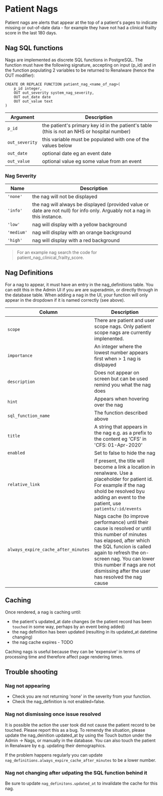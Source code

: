 # Patient Nags

Patient nags are alerts that appear at the top of a patient's pages to indicate missing or
out-of-date data - for example they have not had a clinical frailty score in the last 180 days.

## Nag SQL functions

Nags are implemented as discrete SQL functions in PostgreSQL. The function must have the following
signature, accepting on input (p_id) and in the function populating 2 variables to be returned
to Renalware (hence the OUT modifier):

```
CREATE OR REPLACE FUNCTION patient_nag_<name_of_nag>(
    p_id integer,
    OUT out_severity system_nag_severity,
    OUT out_date date
    OUT out_value text
)
```

| Argument | Description |
| --- | -- |
| `p_id` | the patient's primary key id in the patient's table (this is not an NHS or hospital number) |
| `out_severity` | this variable must be populated with one of the values below |
| `out_date` | optional date eg an event date |
| `out_value` | optional value eg some value from an event |


### Nag Severity

| Name | Description |
| --- | ---- |
| `'none'` | the nag will not be displayed |
| `'info'` | the nag will always be displayed (provided value or date are not null) for info only. Arguably not a nag in this instance. |
| `'low'` | nag will display with a yellow background |
| `'medium'` | nag will display with an orange background |
| `'high'` | nag will display with a red background |

> For an example nag search the code for patient_nag_clinical_frailty_score.

## Nag Definitions

For a nag to appear, it must have an entry in the nag_definitions table. You can edit this in the
Admin UI if you are are superadmin, or directly through in the database table.
When adding a nag in the UI, your function will only appear in the dropdown if it is named correctly
(see above).

| Column | Description |
| --- | ----------- |
| `scope` | There are patient and user scope nags. Only patient scope nags are currently implenented. |
| `importance` | An integer where the lowest number appears first when > 1 nag is dislpayed |
| `description` | Does not appear on screen but can be used remind you what the nag does |
| `hint` | Appears when hovering over the nag |
| `sql_function_name` | The function described above |
| `title` | A string that appears in the nag e.g. as a prefix to the content eg 'CFS' in 'CFS: 01-Apr-2020' |
| `enabled` | Set to false to hide the nag |
| `relative_link` | If present, the title will become a link a location in renalware. Use a placeholder for patient id. For example if the nag shold be resolved byu adding an event to the patient, use `patients/:id/events` |
| `always_expire_cache_after_minutes` | Nags cache (to improve performance) until their cause is resolved or until this number of minutes has elapsed, after which the SQL funcion is called again to refresh the on-screen nag. You can lower this number if nags are not dismissing after the user has resolved the nag cause|


## Caching

Once rendered, a nag is caching until:

- the patient's updated_at date changes (ie the patient record has been `touched` in some way,
perhaps by an event being added)
- the nag definition has been updated (resulting in its updated_at datetime changing)
- the nag cache expires - TODO

Caching nags is useful because they can be 'expensive' in terms of processing time and therefore affect page rendering times.

## Trouble shooting

### Nag not appearing
- Check you are not returning 'none' in the severity from your function.
- Check the nag_definition is not enabled=false.

### Nag not dismissing once issue resolved

It is possible the action the user took did not cause the patient record to be touched. Please report this as a bug.
To remendy the situation, please update the nag_deinition updated_at by using the Touch button under the Admin -> Nags, or manually in the database.
You can also touch the patient in Renalware by e.g. updating their demographics.

If the problem happens regularly you can update `nag_definitions.always_expire_cache_after_minutes` to be a lower number.

### Nag not changing after udpating the SQL function behind it

Be sure to update `nag_definitons.updated_at` to invalidate the cache for this nag.
